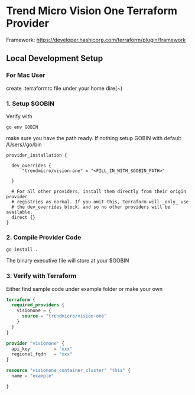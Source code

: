 # Trend Micro Vision One Terraform Provider

Framework: https://developer.hashicorp.com/terraform/plugin/framework

## Local Development Setup

### For Mac User
create .terraformrc file under your home dire(~)

### 1. Setup $GOBIN
   Verify with

```shell
go env GOBIN
```

make sure you have the path ready.
If nothing setup GOBIN with default /Users/<Username>/go/bin

```shell
provider_installation {

  dev_overrides {
      "trendmicro/vision-one" = "<FILL_IN_WITH_$GOBIN_PATH>"

  }

  # For all other providers, install them directly from their origin provider
  # registries as normal. If you omit this, Terraform will _only_ use
  # the dev_overrides block, and so no other providers will be available.
  direct {}
}
```

### 2. Compile Provider Code

```shell
go install .
```

The binary executive file will store at your $GOBIN

### 3. Verify with Terraform
Either find sample code under example folder or make your own

```terraform
terraform {
  required_providers {
    visionone = {
      source = "trendmicro/vision-one"
    }
  }
}

provider "visionone" {
  api_key         = "xxx"
  regional_fqdn   = "xxx"
}

resource "visionone_container_cluster" "this" {
  name = "example"

}
```